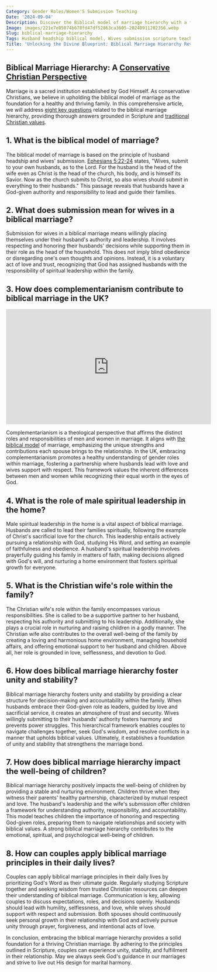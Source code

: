 ```yaml
---
Category: Gender Roles/Women'S Submission Teaching
Date: '2024-09-04'
Description: Discover the Biblical model of marriage hierarchy with a focus on husband headship and wives' submission, exploring the roles within a Christian household. Explore the concept of complementarian marriages in the UK and the importance of male spiritual leadership at home.
Image: images/221e7e05074b678fd47df52863ca3605-20240911202356.webp
Slug: biblical-marriage-hierarchy
Tags: Husband headship biblical model, Wives submission scripture teaching, Complementarian marriage UK, Male spiritual leadership home, Christian wife's role family
Title: 'Unlocking the Divine Blueprint: Biblical Marriage Hierarchy Revealed'
---
```


## Biblical Marriage Hierarchy: A [Conservative Christian Perspective](/resisting-lgbtq-education)
Marriage is a sacred institution established by God Himself. As conservative Christians, we believe in upholding the biblical model of marriage as the foundation for a healthy and thriving family. In this comprehensive article, we will address [eight key questions](/challenging-feminism) related to the biblical marriage hierarchy, providing thorough answers grounded in Scripture and [traditional Christian values](/critiquing-modern-art).

## 1. What is the biblical model of marriage?

The biblical model of marriage is based on the principle of husband headship and wives' submission. [Ephesians 5:22-24](https://www.bibleref.com/Ephesians/5/Ephesians-5-22.html) states, "Wives, submit to your own husbands, as to the Lord. For the husband is the head of the wife even as Christ is the head of the church, his body, and is himself its Savior. Now as the church submits to Christ, so also wives should submit in everything to their husbands." This passage reveals that husbands have a God-given authority and responsibility to lead and guide their families.

## 2. What does submission mean for wives in a biblical marriage?

Submission for wives in a biblical marriage means willingly placing themselves under their husband's authority and leadership. It involves respecting and honoring their husbands' decisions while supporting them in their role as the head of the household. This does not imply blind obedience or disregarding one's own thoughts and opinions. Instead, it is a voluntary act of love and trust, recognizing that God has assigned husbands with the responsibility of spiritual leadership within the family.

## 3. How does complementarianism contribute to biblical marriage in the UK?


<iframe width="560" height="315" src="https://www.youtube.com/embed/LgbKiL8DMVE" frameborder="0" allow="autoplay; encrypted-media" allowfullscreen></iframe>


Complementarianism is a theological perspective that affirms the distinct roles and responsibilities of men and women in marriage. It aligns with [the biblical model](/covenant-marriage-promotion) of marriage, emphasizing the unique strengths and contributions each spouse brings to the relationship. In the UK, embracing complementarianism promotes a healthy understanding of gender roles within marriage, fostering a partnership where husbands lead with love and wives support with respect. This framework values the inherent differences between men and women while recognizing their equal worth in the eyes of God.

## 4. What is the role of male spiritual leadership in the home?

Male spiritual leadership in the home is a vital aspect of biblical marriage. Husbands are called to lead their families spiritually, following the example of Christ's sacrificial love for the church. This leadership entails actively pursuing a relationship with God, studying His Word, and setting an example of faithfulness and obedience. A husband's spiritual leadership involves prayerfully guiding his family in matters of faith, making decisions aligned with God's will, and nurturing a home environment that fosters spiritual growth for everyone.

## 5. What is the Christian wife's role within the family?

The Christian wife's role within the family encompasses various responsibilities. She is called to be a supportive partner to her husband, respecting his authority and submitting to his leadership. Additionally, she plays a crucial role in nurturing and raising children in a godly manner. The Christian wife also contributes to the overall well-being of the family by creating a loving and harmonious home environment, managing household affairs, and offering emotional support to her husband and children. Above all, her role is grounded in love, selflessness, and devotion to God.

## 6. How does biblical marriage hierarchy foster unity and stability?

Biblical marriage hierarchy fosters unity and stability by providing a clear structure for decision-making and accountability within the family. When husbands embrace their God-given role as leaders, guided by love and sacrificial service, it creates an atmosphere of trust and security. Wives willingly submitting to their husbands' authority fosters harmony and prevents power struggles. This hierarchical framework enables couples to navigate challenges together, seek God's wisdom, and resolve conflicts in a manner that upholds biblical values. Ultimately, it establishes a foundation of unity and stability that strengthens the marriage bond.

## 7. How does biblical marriage hierarchy impact the well-being of children?

Biblical marriage hierarchy positively impacts the well-being of children by providing a stable and nurturing environment. Children thrive when they witness their parents' healthy partnership, characterized by mutual respect and love. The husband's leadership and the wife's submission offer children a framework for understanding authority, responsibility, and accountability. This model teaches children the importance of honoring and respecting God-given roles, preparing them to navigate relationships and society with biblical values. A strong biblical marriage hierarchy contributes to the emotional, spiritual, and psychological well-being of children.

## 8. How can couples apply biblical marriage principles in their daily lives?

Couples can apply biblical marriage principles in their daily lives by prioritizing God's Word as their ultimate guide. Regularly studying Scripture together and seeking wisdom from trusted Christian resources can deepen their understanding of biblical marriage. Communication is key, allowing couples to discuss expectations, roles, and decisions openly. Husbands should lead with humility, selflessness, and love, while wives should support with respect and submission. Both spouses should continuously seek personal growth in their relationship with God and actively pursue unity through prayer, forgiveness, and intentional acts of love.

In conclusion, embracing the biblical marriage hierarchy provides a solid foundation for a thriving Christian marriage. By adhering to the principles outlined in Scripture, couples can experience unity, stability, and fulfillment in their relationship. May we always seek God's guidance in our marriages and strive to live out His design for marital harmony.